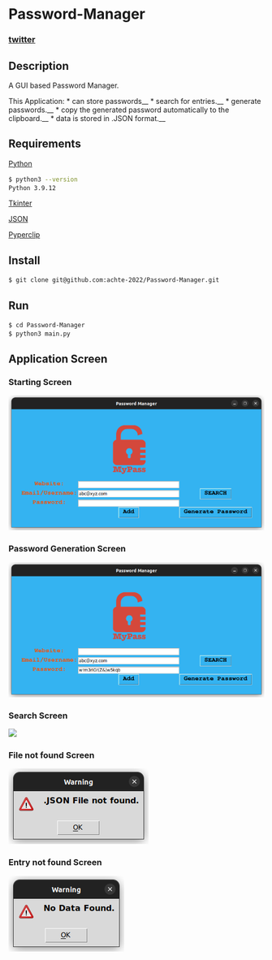# Password-Manager

### [twitter](https://twitter.com/achte_te)

## Description

A GUI based Password Manager. 

This Application:
    * can store passwords__
    * search for entries.__
    * generate passwords.__
    * copy the generated password automatically to the clipboard.__
    * data is stored in .JSON format.__

## Requirements

[Python](https://www.python.org/)

```sh
$ python3 --version
Python 3.9.12
```

[Tkinter](https://docs.python.org/3/library/tkinter.html)

[JSON](https://www.json.org/json-en.html)

[Pyperclip](https://pypi.org/project/pyperclip/)

## Install

```sh
$ git clone git@github.com:achte-2022/Password-Manager.git
```

## Run

```sh
$ cd Password-Manager
$ python3 main.py
```

## Application Screen

### Starting Screen
![](images/start.png)

### Password Generation Screen
![](images/pw_generate.png)

### Search Screen
![](images/search.png)

### File not found Screen
![](images/file_not_found.png)

### Entry not found Screen
![](images/entry_not_found.png)